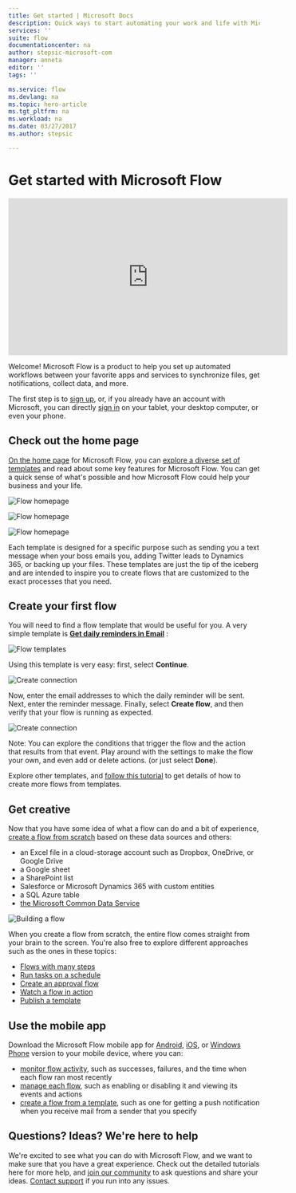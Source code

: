 ```yaml
---
title: Get started | Microsoft Docs
description: Quick ways to start automating your work and life with Microsoft Flow
services: ''
suite: flow
documentationcenter: na
author: stepsic-microsoft-com
manager: anneta
editor: ''
tags: ''

ms.service: flow
ms.devlang: na
ms.topic: hero-article
ms.tgt_pltfrm: na
ms.workload: na
ms.date: 03/27/2017
ms.author: stepsic

---
```

# Get started with Microsoft Flow
<iframe width="560" height="315" src="https://www.youtube.com/embed/iMteXfAvDSE?list=PL8nfc9haGeb55I9wL9QnWyHp3ctU2_ThF" frameborder="0" allowfullscreen></iframe>

Welcome! Microsoft Flow is a product to help you set up automated workflows between your favorite apps and services to synchronize files, get notifications, collect data, and more.

The first step is to [sign up](sign-up-sign-in.md), or, if you already have an account with Microsoft, you can directly [sign in](https://flow.microsoft.com/signin) on your tablet, your desktop computer, or even your phone.

## Check out the home page
[On the home page](https://flow.microsoft.com) for Microsoft Flow, you can [explore a diverse set of templates](https://flow.microsoft.com/templates) and read about some key features for Microsoft Flow. You can get a quick sense of what's possible and how Microsoft Flow could help your business and your life.

![Flow homepage](./media/getting-started/flowhome1.png)

![Flow homepage](./media/getting-started/flowhome2.png)

![Flow homepage](./media/getting-started/flowhome3.png)

Each template is designed for a specific purpose such as sending you a text message when your boss emails you, adding Twitter leads to Dynamics 365, or backing up your files. These templates are just the tip of the iceberg and are intended to inspire you to create flows that are customized to the exact processes that you need.

## Create your first flow
You will need to find a flow template that would be useful for you. A very simple template is [**Get daily reminders in Email**](https://flow.microsoft.com/galleries/public/templates/45a3399aa29345308f08b6db0a9c85b9/) :

![Flow templates](./media/getting-started/template-details.png)

Using this template is very easy: first, select **Continue**.

![Create connection](./media/getting-started/create-connection.png)

Now, enter the email addresses to which the daily reminder will be sent. Next, enter the reminder message. Finally, select **Create flow**, and then verify that your flow is running as expected.

![Create connection](./media/getting-started/configure-email-details.png)

Note: You can explore the conditions that trigger the flow and the action that results from that event. Play around with the settings to make the flow your own, and even add or delete actions. (or just select **Done**).

Explore other templates, and [follow this tutorial](get-started-logic-template.md) to get details of how to create more flows from templates.

## Get creative
Now that you have some idea of what a flow can do and a bit of experience, [create a flow from scratch](get-started-logic-flow.md) based on these data sources and others:

* an Excel file in a cloud-storage account such as Dropbox, OneDrive, or Google Drive
* a Google sheet
* a SharePoint list
* Salesforce or Microsoft Dynamics 365 with custom entities
* a SQL Azure table
* [the Microsoft Common Data Service](common-data-model-intro.md)

![Building a flow](./media/getting-started/build-a-flow.png)

When you create a flow from scratch, the entire flow comes straight from your brain to the screen. You're also free to explore different approaches such as the ones in these topics:

* [Flows with many steps](multi-step-logic-flow.md)
* [Run tasks on a schedule](run-tasks-on-a-schedule.md)
* [Create an approval flow](wait-for-approvals.md)
* [Watch a flow in action](see-a-flow-run.md)
* [Publish a template](publish-a-template.md)

## Use the mobile app
Download the Microsoft Flow mobile app for [Android](https://aka.ms/flowmobiledocsandroid), [iOS](https://aka.ms/flowmobiledocsios), or [Windows Phone](https://aka.ms/flowmobilewindows) version to your mobile device, where you can:

* [monitor flow activity](mobile-monitor-activity.md), such as successes, failures, and the time when each flow ran most recently
* [manage each flow](mobile-manage-flows.md), such as enabling or disabling it and viewing its events and actions
* [create a flow from a template](mobile-create-flow.md), such as one for getting a push notification when you receive mail from a sender that you specify

## Questions? Ideas? We're here to help
We're excited to see what you can do with Microsoft Flow, and we want to make sure that you have a great experience. Check out the detailed tutorials here for more help, and [join our community](http://go.microsoft.com/fwlink/?LinkID=787467) to ask questions and share your ideas. [Contact support](http://go.microsoft.com/fwlink/?LinkID=787479) if you run into any issues.

